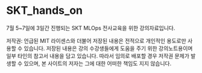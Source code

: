 # SKT_hands_on
7월 5~7일에 3일간 진행되는 SKT MLOps 전사교육을 위한 강의자료입니다.

저작권: 언급된 MIT 라이센스와 더불어 저장된 내용은 전적으로 개인적인 용도로만 사용할 수 있습니다. 저장된 내용은 강의 수강생들에게 도움을 주기 위한 강의노트용이며 일부 타인의 참고서 내용을 담고 있습니다. 따라서 임의로 배포할 경우 저작권 문제가 발생할 수 있으며, 본 사이트의 저자는 그에 대한 어떠한 책임도 지지 않습니다.
